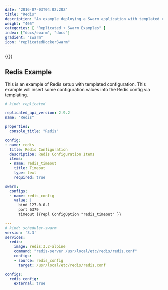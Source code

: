 ```yaml
---
date: "2016-07-03T04:02:20Z"
title: "Redis"
description: "An example deploying a Swarm application with templated configuration"
weight: "405"
categories: [ "Replicated + Swarm Examples" ]
index: ["docs/swarm", "docs"]
gradient: "swarm"
icon: "replicatedDockerSwarm"
---
```


{{<legacynotice>}}

## Redis Example
This is an example of Redis setup with templated configuration. This example will insert some configuration values into the Redis config via templating.

```yaml
# kind: replicated

replicated_api_version: 2.9.2
name: "Redis"

properties:
  console_title: "Redis"

config:
- name: redis
  title: Redis Configuration
  description: Redis Configuration Items
  items:
  - name: redis_timeout
    title: Timeout
    type: text
    required: true

swarm:
  configs:
  - name: redis_config
    value: |
      bind 127.0.0.1
      port 6379
      timeout {{repl ConfigOption "redis_timeout" }}

---
# kind: scheduler-swarm
version: '3.3'
services:
  redis:
    image: redis:3.2-alpine
    command: "redis-server /usr/local/etc/redis/redis.conf"
    configs:
    - source: redis_config
      target: /usr/local/etc/redis/redis.conf

configs:
  redis_config:
    external: true
```
